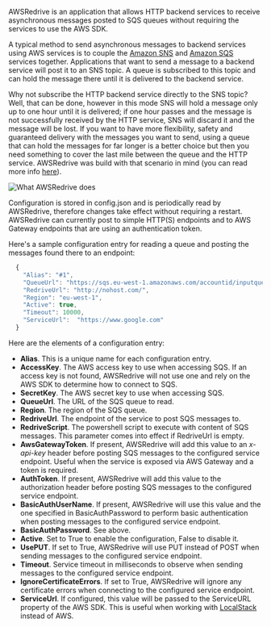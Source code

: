 AWSRedrive is an application that allows HTTP backend services to receive asynchronous messages posted to SQS queues without requiring the services to use the AWS SDK.

A typical method to send asynchronous messages to backend services using AWS services is to couple the [Amazon SNS](https://aws.amazon.com/sns/) and [Amazon SQS](https://aws.amazon.com/sqs/) services together. Applications that want to send a message to a backend service will post it to an SNS topic. A queue is subscribed to this topic and can hold the message there until it is delivered to the backend service.

Why not subscribe the HTTP backend service directly to the SNS topic? Well, that can be done, however in this mode SNS will hold a message only up to one hour until it is delivered; if one hour passes and the message is not successfully received by the HTTP service, SNS will discard it and the message will be lost. If you want to have more flexibility, safety and guaranteed delivery with the messages you want to send, using a queue that can hold the messages for far longer is a better choice but then you need something to cover the last mile between the queue and the HTTP service. AWSRedrive was build with that scenario in mind (you can read more info [here](https://web.archive.org/web/20200217121323/http://engineering.pamediakopes.gr/2015/10/12/sns-a-love-and-hate-story/)).

![What AWSRedrive does](https://github.com/nickntg/awsredrive.core/blob/master/schematic.png)

Configuration is stored in config.json and is periodically read by AWSRedrive, therefore changes take effect without requiring a restart. AWSRedrive can currently post to simple HTTP(S) endpoints and to AWS Gateway endpoints that are using an authentication token.

Here's a sample configuration entry for reading a queue and posting the messages found there to an endpoint:

```js
  {
    "Alias": "#1",
    "QueueUrl": "https://sqs.eu-west-1.amazonaws.com/accountid/inputqueue1",
    "RedriveUrl": "http://nohost.com/",
    "Region": "eu-west-1",
    "Active": true,
    "Timeout": 10000,
    "ServiceUrl":  "https://www.google.com" 
  }
```

Here are the elements of a configuration entry:
* **Alias**. This is a unique name for each configuration entry.
* **AccessKey**. The AWS access key to use when accessing SQS. If an access key is not found, AWSRedrive will not use one and rely on the AWS SDK to determine how to connect to SQS.
* **SecretKey**. The AWS secret key to use when accessing SQS.
* **QueueUrl**. The URL of the SQS queue to read.
* **Region**. The region of the SQS queue.
* **RedriveUrl**. The endpoint of the service to post SQS messages to.
* **RedriveScript**. The powershell script to execute with content of SQS messages. This parameter comes into effect if RedriveUrl is empty.
* **AwsGatewayToken**. If present, AWSRedrive will add this value to an _x-api-key_ header before posting SQS messages to the configured service endpoint. Useful when the service is exposed via AWS Gateway and a token is required.
* **AuthToken**. If present, AWSRedrive will add this value to the authorization header before posting SQS messages to the configured service endpoint.
* **BasicAuthUserName**. If present, AWSRedrive will use this value and the one specified in BasicAuthPassword to perform basic authentication when posting messages to the configured service endpoint.
* **BasicAuthPassword**. See above.
* **Active**. Set to True to enable the configuration, False to disable it.
* **UsePUT**. If set to True, AWSRedrive will use PUT instead of POST when sending messages to the configured service endpoint.
* **Timeout**. Service timeout in milliseconds to observe when sending messages to the configured service endpoint.
* **IgnoreCertificateErrors**. If set to True, AWSRedrive will ignore any certificate errors when connecting to the configured service endpoint.
* **ServiceUrl**. If configured, this value will be passed to the ServiceURL property of the AWS SDK. This is useful when working with [LocalStack](https://localstack.cloud/) instead of AWS.
